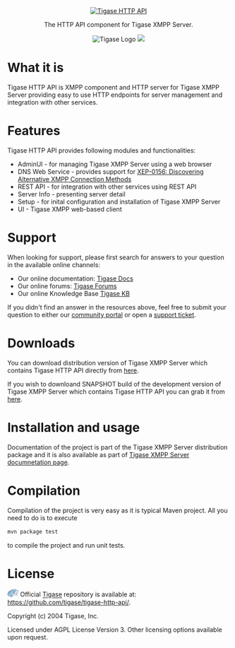 <p align="center">
  <a href="https://tigase.net/">
    <img
      alt="Tigase HTTP API"
      src="https://github.com/tigaseinc/website-assets/raw/master/tigase/images/tigase-logo.png?raw=true"
      width="300"
    />
  </a>
</p>

<p align="center">
  The HTTP API component for Tigase XMPP Server.
</p>

<p align="center">
  <img alt="Tigase Logo" src="https://github.com/tigaseinc/website-assets/raw/master/tigase/images/tigase-logo.png?raw=true" width="25"/>
  <img src="https://tc.tigase.net/app/rest/builds/buildType:(id:TigaseHttpApi_Build)/statusIcon" width="100"/>
</p>

# What it is

Tigase HTTP API is XMPP component and HTTP server for Tigase XMPP Server providing easy to use HTTP endpoints for server management and integration with other services.

# Features

Tigase HTTP API provides following modules and functionalities:
* AdminUI - for managing Tigase XMPP Server using a web browser
* DNS Web Service - provides support for [XEP-0156: Discovering Alternative XMPP Connection Methods
](https://xmpp.org/extensions/xep-0156.html)
* REST API - for integration with other services using REST API
* Server Info - presenting server detail
* Setup - for inital configuration and installation of Tigase XMPP Server
* UI - Tigase XMPP web-based client

# Support

When looking for support, please first search for answers to your question in the available online channels:

* Our online documentation: [Tigase Docs](https://docs.tigase.net)
* Our online forums: [Tigase Forums](https://help.tigase.net/portal/community)
* Our online Knowledge Base [Tigase KB](https://help.tigase.net/portal/kb)

If you didn't find an answer in the resources above, feel free to submit your question to either our 
[community portal](https://help.tigase.net/portal/community) or open a [support ticket](https://help.tigase.net/portal/newticket).

# Downloads

You can download distribution version of Tigase XMPP Server which contains Tigase HTTP API directly from [here](https://github.com/tigaseinc/tigase-server/releases).

If you wish to downloand SNAPSHOT build of the development version of Tigase XMPP Server which contains Tigase HTTP API you can grab it from [here](https://build.tigase.net/nightlies/dists/latest/tigase-server-dist-max.zip).

# Installation and usage

Documentation of the project is part of the Tigase XMPP Server distribution package and it is also available as part of [Tigase XMPP Server documnetation page](https://docs.tigase.net/).

# Compilation 

Compilation of the project is very easy as it is typical Maven project. All you need to do is to execute
````bash
mvn package test
````
to compile the project and run unit tests.

# License

<img alt="Tigase Tigase Logo" src="https://github.com/tigase/website-assets/blob/master/tigase/images/tigase-logo.png?raw=true" width="25"/> Official <a href="https://tigase.net/">Tigase</a> repository is available at: https://github.com/tigase/tigase-http-api/.

Copyright (c) 2004 Tigase, Inc.

Licensed under AGPL License Version 3. Other licensing options available upon request.
